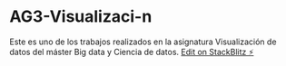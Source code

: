 # AG3-Visualizaci-n
Este es uno de los trabajos realizados en la asignatura Visualización de datos del máster Big data y Ciencia de datos.
[Edit on StackBlitz ⚡️](https://stackblitz.com/edit/js-rv9eyv)

